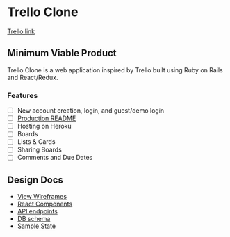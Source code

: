 # Trello Clone

[Trello link][trello]

[trello]: https://trello.com/b/TsgVCryN/trello-clone

## Minimum Viable Product

Trello Clone is a web application inspired by Trello built using
Ruby on Rails and React/Redux.

### Features
- [ ] New account creation, login, and guest/demo login
- [ ] [Production README](../README.md)
- [ ] Hosting on Heroku
- [ ] Boards
- [ ] Lists & Cards
- [ ] Sharing Boards
- [ ] Comments and Due Dates

## Design Docs
* [View Wireframes][wireframes]
* [React Components][components]
* [API endpoints][api-endpoints]
* [DB schema][schema]
* [Sample State][sample-state]

[wireframes]: wireframes
[components]: component-hierarchy.md
[sample-state]: sample-state.md
[api-endpoints]: api-endpoints.md
[schema]: schema.md
